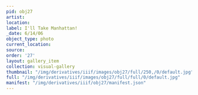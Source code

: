 ```yaml
---
pid: obj27
artist: 
location: 
label: I'll Take Manhattan!
_date: 6/14/06
object_type: photo
current_location: 
source: 
order: '27'
layout: gallery_item
collection: visual-gallery
thumbnail: "/img/derivatives/iiif/images/obj27/full/250,/0/default.jpg"
full: "/img/derivatives/iiif/images/obj27/full/full/0/default.jpg"
manifest: "/img/derivatives/iiif/obj27/manifest.json"
---
```

